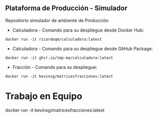 ## Plataforma de Producción - Simulador

Repositorio simulador de ambiente de Producción

* Calculadora - Comando para su despliegue desde Docker Hub:
```
docker run -it ricardoqm/calculadora:latest

```

* Calculadora - Comando para su despliegue desde GitHub Package:
```
docker run -it ghcr.io/tmp-ma/calculadora:latest

```

* Fracción - Comando para su despliegue:
```
docker run -it kevinsg/matricesfracciones:latest

```
# Trabajo en Equipo

docker run -it kevinsg/matricesfracciones:latest
